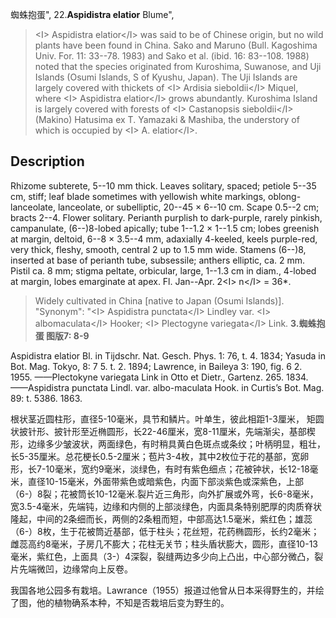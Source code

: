 蜘蛛抱蛋",
22.**Aspidistra elatior** Blume",

> &lt;I&gt; Aspidistra elatior&lt;/I&gt; was said to be of Chinese origin, but no wild plants have been found in China. Sako and Maruno (Bull. Kagoshima Univ. For. 11: 33--78. 1983) and Sako et al. (ibid. 16: 83--108. 1988) noted that the species originated from Kuroshima, Suwanose, and Uji Islands (Osumi Islands, S of Kyushu, Japan). The Uji Islands are largely covered with thickets of &lt;I&gt; Ardisia sieboldii&lt;/I&gt; Miquel, where &lt;I&gt; Aspidistra elatior&lt;/I&gt; grows abundantly. Kuroshima Island is largely covered with forests of &lt;I&gt; Castanopsis sieboldii&lt;/I&gt; (Makino) Hatusima ex T. Yamazaki &amp; Mashiba, the understory of which is occupied by &lt;I&gt; A. elatior&lt;/I&gt;.

## Description
Rhizome subterete, 5--10 mm thick. Leaves solitary, spaced; petiole 5--35 cm, stiff; leaf blade sometimes with yellowish white markings, oblong-lanceolate, lanceolate, or subelliptic, 20--45 × 6--10 cm. Scape 0.5--2 cm; bracts 2--4. Flower solitary. Perianth purplish to dark-purple, rarely pinkish, campanulate, (6--)8-lobed apically; tube 1--1.2 × 1--1.5 cm; lobes greenish at margin, deltoid, 6--8 × 3.5--4 mm, adaxially 4-keeled, keels purple-red, very thick, fleshy, smooth, central 2 up to 1.5 mm wide. Stamens (6--)8, inserted at base of perianth tube, subsessile; anthers elliptic, ca. 2 mm. Pistil ca. 8 mm; stigma peltate, orbicular, large, 1--1.3 cm in diam., 4-lobed at margin, lobes emarginate at apex. Fl. Jan--Apr. 2&lt;I&gt; n&lt;/I&gt; = 36*.

> Widely cultivated in China [native to Japan (Osumi Islands)].
  "Synonym": "&lt;I&gt; Aspidistra punctata&lt;/I&gt; Lindley var. &lt;I&gt; albomaculata&lt;/I&gt; Hooker; &lt;I&gt; Plectogyne variegata&lt;/I&gt; Link.
**3.蜘蛛抱蛋 图版7: 8-9**

Aspidistra elatior Bl. in Tijdschr. Nat. Gesch. Phys. 1: 76, t. 4. 1834; Yasuda in Bot. Mag. Tokyo, 8: 7 5. t. 2. 1894; Lawrence, in Baileya 3: 190, fig. 6 2. 1955. ——Plectokyne variegata Link in Otto et Dietr., Gartenz. 265. 1834. ——Aspidistra punctata Lindl. var. albo-maculata Hook. in Curtis’s Bot. Mag. 89: t. 5386. 1863.

根状茎近圆柱形，直径5-10毫米，具节和鳞片。叶单生，彼此相距1-3厘米， 矩圆状披针形、披针形至近椭圆形，长22-46厘米，宽8-11厘米，先端渐尖，基部楔形，边缘多少皱波状，两面绿色，有时稍具黄白色斑点或条纹；叶柄明显，粗壮，长5-35厘米。总花梗长0.5-2厘米；苞片3-4枚，其中2枚位于花的基部，宽卵形，长7-10毫米，宽约9毫米，淡绿色，有时有紫色细点；花被钟状，长12-18毫米，直径10-15毫米，外面带紫色或暗紫色，内面下部淡紫色或深紫色，上部（6-）8裂；花被筒长10-12毫米.裂片近三角形，向外扩展或外弯，长6-8毫米，宽3.5-4毫米，先端钝，边缘和内侧的上部淡绿色，内面具条特别肥厚的肉质脊状隆起，中间的2条细而长，两侧的2条粗而短，中部高达1.5毫米，紫红色；雄蕊（6-）8枚，生于花被筒近基部，低于柱头；花丝短，花药椭圆形，长约2毫米；雌蕊高约8毫米，子房几不膨大；花柱无关节；柱头盾状膨大，圆形，直径10-13毫米，紫红色，上面具（3-）4深裂，裂缝两边多少向上凸出，中心部分微凸，裂片先端微凹，边缘常向上反卷。

我国各地公园多有栽培。Lawrance（1955）报道过他曾从日本采得野生的，并绘了图，他的植物确系本种，不知是否栽培后变为野生的。
